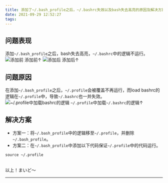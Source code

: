 ```yaml
---
title: 添加了~/.bash_profile之后，~/.bashrc失效以及bash失去高亮的原因及解决方案
date: 2021-09-29 12:52:27
tags:
---
```


## 问题表现
添加```~/.bash_profile```之后，bash失去高亮，```~/.bashrc```中的逻辑不运行。
![添加前](https://img-blog.csdnimg.cn/b49d241eeab14f43b53edb783eb9d8f1.png)
添加前↑
![添加后](https://img-blog.csdnimg.cn/fd0ce34e0824462fb70387c80a53c57f.png)
添加后↑

## 问题原因
在添加```~/.bash_profile```之后，```~/.profile```会被覆盖不再运行，而load bashrc的逻辑在```~/.profile```中，导致```~/.bashrc```也一并失效。
![~/.profile中加载bashrc的逻辑](https://img-blog.csdnimg.cn/50f8cda872f34b57a3f9f7e7b3d1f48c.png)
```~/.profile```中加载```~/.bashrc```的逻辑↑

## 解决方案
- 方案一：将```~/.bash_profile```中的逻辑移至```~/.profile```，并删除```~/.bash_profile```。
- 方案二：在```~/.bash_profile```中添加以下代码保证```~/.profile```中的代码运行。
 ```shell
 source ~/.profile
 ```


<br>
以上！まいど～

---------